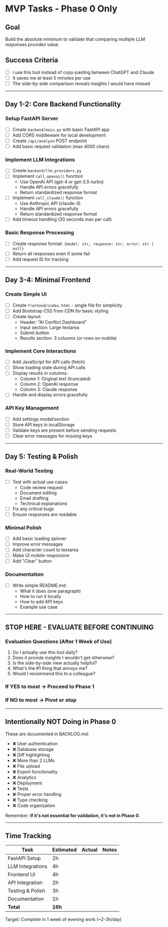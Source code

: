 # MVP Tasks - Phase 0 Only

## Goal
Build the absolute minimum to validate that comparing multiple LLM responses provides value.

## Success Criteria
- [ ] I use this tool instead of copy-pasting between ChatGPT and Claude
- [ ] It saves me at least 5 minutes per use
- [ ] The side-by-side comparison reveals insights I would have missed

---

## Day 1-2: Core Backend Functionality

### Setup FastAPI Server
- [ ] Create `backend/main.py` with basic FastAPI app
- [ ] Add CORS middleware for local development
- [ ] Create `/api/analyze` POST endpoint
- [ ] Add basic request validation (max 4000 chars)

### Implement LLM Integrations
- [ ] Create `backend/llm_providers.py`
- [ ] Implement `call_openai()` function
  - Use OpenAI API (gpt-4 or gpt-3.5-turbo)
  - Handle API errors gracefully
  - Return standardized response format
- [ ] Implement `call_claude()` function  
  - Use Anthropic API (claude-3)
  - Handle API errors gracefully
  - Return standardized response format
- [ ] Add timeout handling (30 seconds max per call)

### Basic Response Processing
- [ ] Create response format: `{model: str, response: str, error: str | null}`
- [ ] Return all responses even if some fail
- [ ] Add request ID for tracking

---

## Day 3-4: Minimal Frontend

### Create Simple UI
- [ ] Create `frontend/index.html` - single file for simplicity
- [ ] Add Bootstrap CSS from CDN for basic styling
- [ ] Create layout:
  - Header: "AI Conflict Dashboard"
  - Input section: Large textarea
  - Submit button
  - Results section: 3 columns (or rows on mobile)

### Implement Core Interactions
- [ ] Add JavaScript for API calls (fetch)
- [ ] Show loading state during API calls
- [ ] Display results in columns:
  - Column 1: Original text (truncated)
  - Column 2: OpenAI response
  - Column 3: Claude response
- [ ] Handle and display errors gracefully

### API Key Management
- [ ] Add settings modal/section
- [ ] Store API keys in localStorage
- [ ] Validate keys are present before sending requests
- [ ] Clear error messages for missing keys

---

## Day 5: Testing & Polish

### Real-World Testing
- [ ] Test with actual use cases:
  - Code review request
  - Document editing
  - Email drafting
  - Technical explanations
- [ ] Fix any critical bugs
- [ ] Ensure responses are readable

### Minimal Polish
- [ ] Add basic loading spinner
- [ ] Improve error messages
- [ ] Add character count to textarea
- [ ] Make UI mobile-responsive
- [ ] Add "Clear" button

### Documentation
- [ ] Write simple README.md:
  - What it does (one paragraph)
  - How to run it locally
  - How to add API keys
  - Example use case

---

## STOP HERE - EVALUATE BEFORE CONTINUING

### Evaluation Questions (After 1 Week of Use)
1. Do I actually use this tool daily?
2. Does it provide insights I wouldn't get otherwise?
3. Is the side-by-side view actually helpful?
4. What's the #1 thing that annoys me?
5. Would I recommend this to a colleague?

### If YES to most → Proceed to Phase 1
### If NO to most → Pivot or stop

---

## Intentionally NOT Doing in Phase 0

These are documented in BACKLOG.md:
- ❌ User authentication
- ❌ Database storage
- ❌ Diff highlighting
- ❌ More than 2 LLMs
- ❌ File upload
- ❌ Export functionality
- ❌ Analytics
- ❌ Deployment
- ❌ Tests
- ❌ Proper error handling
- ❌ Type checking
- ❌ Code organization

Remember: **If it's not essential for validation, it's not in Phase 0.**

---

## Time Tracking

| Task | Estimated | Actual | Notes |
|------|-----------|--------|-------|
| FastAPI Setup | 2h | | |
| LLM Integrations | 4h | | |
| Frontend UI | 4h | | |
| API Integration | 2h | | |
| Testing & Polish | 3h | | |
| Documentation | 1h | | |
| **Total** | **16h** | | |

Target: Complete in 1 week of evening work (~2-3h/day)